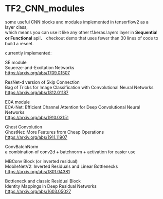 # TF2_CNN_modules
some useful CNN blocks and modules implemented in tensorflow2 as a layer class,\
which means you can use it like any other tf.keras.layers layer in **Sequential or Functional** api!、
checkout demo that uses fewer than 30 lines of code to build a resnet.

currently implemented:

SE module\
Squeeze-and-Excitation Networks\
https://arxiv.org/abs/1709.01507
    

ResNet-d version of Skip Connection\
Bag of Tricks for Image Classification with Convolutional Neural Networks\
https://arxiv.org/abs/1812.01187


ECA module\
ECA-Net: Efficient Channel Attention for Deep Convolutional Neural Networks\
https://arxiv.org/abs/1910.03151


Ghost Convolution\
GhostNet: More Features from Cheap Operations\
https://arxiv.org/abs/1911.11907


ConvBatchNorm\
a combination of conv2d + batchnorm + activation for easier use


MBConv Block (or inverted residual)\
MobileNetV2: Inverted Residuals and Linear Bottlenecks\
https://arxiv.org/abs/1801.04381


Bottleneck and classic Residual Block\
Identity Mappings in Deep Residual Networks\
https://arxiv.org/abs/1603.05027
